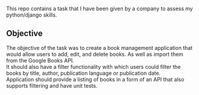 This repo contains a task that I have been given by a company to assess my python/django skills. <br>
## Objective
The objective of the task was to create a book management application that would allow users to add, edit, and delete 
books. As well as import them from the Google Books API.<br>
It should also have a filter functionality with which users could filter the books by title, author, publication 
language or publication date. <br>
Application should provide a listing of books in a form of an API that also supports filtering and have unit tests.